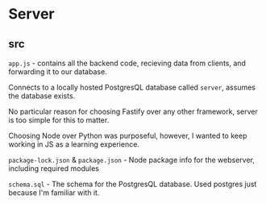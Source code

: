 # Server

## src

`app.js` - contains all the backend code, recieving data from clients, and forwarding it to our database.

Connects to a locally hosted PostgresQL database called `server`, assumes the database exists.

No particular reason for choosing Fastify over any other framework, server is too simple for this to matter. 

Choosing Node over Python was purposeful, however, I wanted to keep working in JS as a learning experience.

`package-lock.json` & `package.json` - Node package info for the webserver, including required modules

`schema.sql` - The schema for the PostgresQL database. Used postgres just because I'm familiar with it.